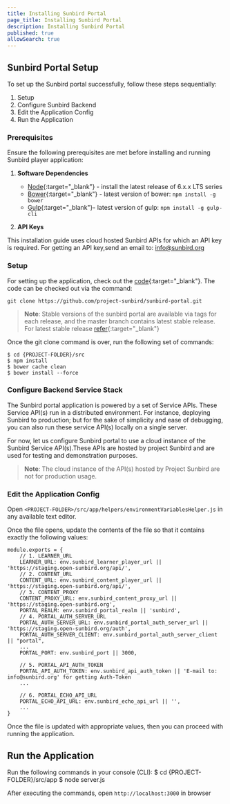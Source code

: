 ```yaml
---
title: Installing Sunbird Portal
page_title: Installing Sunbird Portal
description: Installing Sunbird Portal
published: true
allowSearch: true
---
```


## Sunbird Portal Setup

To set up the Sunbird portal successfully, follow these steps sequentially:
 
1. Setup 
2. Configure Sunbird Backend
3. Edit the Application Config
4. Run the Application

### Prerequisites

Ensure the following prerequisites are met before installing and running Sunbird player application:

1. **Software Dependencies**
	* [Node](https://nodejs.org/en/download/){:target="_blank"} - install the latest release of 6.x.x LTS series
	* [Bower](https://bower.io/#install-bower){:target="_blank"} - latest version of bower: `npm install -g bower`
	* [Gulp](https://github.com/gulpjs/gulp/blob/master/docs/getting-started.md){:target="_blank"}- 
	  latest version of gulp: `npm install -g gulp-cli`

2. **API Keys** 

This installation guide uses cloud hosted Sunbird APIs for which an API key is required. For getting an API key,send an email to: info@sunbird.org

### Setup 
For setting up the application, check out the [code](https://github.com/project-sunbird/sunbird-portal.git){:target="_blank"}. The code can be checked out via the command:
    
    git clone https://github.com/project-sunbird/sunbird-portal.git

> **Note**: Stable versions of the sunbird portal are available via tags for each release, and the master branch contains latest stable release. For latest stable release [refer](https://github.com/project-sunbird/sunbird-portal/){:target="_blank"}

Once the git clone command is over, run the following set of commands:
   
    $ cd {PROJECT-FOLDER}/src
    $ npm install
    $ bower cache clean
    $ bower install --force

### Configure Backend Service Stack

The Sunbird portal application is powered by a set of Service APIs. These Service API(s) run in a distributed environment. For instance, deploying Sunbird to production; but for the sake of simplicity and ease of debugging, you can also run these service API(s) locally on a single server.

For now, let us configure Sunbird portal to use a cloud instance of the Sunbird Service API(s).These APIs are hosted by project Sunbird and are used for testing and demonstration purposes. 

> **Note**: The cloud instance of the API(s) hosted by Project Sunbird are not for production usage.

### Edit the Application Config

Open `<PROJECT-FOLDER>/src/app/helpers/environmentVariablesHelper.js` in any available text editor. 

Once the file opens, update the contents of the file so that it contains exactly the following values:

    module.exports = {
        // 1. LEARNER_URL   
        LEARNER_URL: env.sunbird_learner_player_url || 'https://staging.open-sunbird.org/api/',                    
        // 2. CONTENT_URL
        CONTENT_URL: env.sunbird_content_player_url || 'https://staging.open-sunbird.org/api/',                   
        // 3. CONTENT_PROXY  
        CONTENT_PROXY_URL: env.sunbird_content_proxy_url || 'https://staging.open-sunbird.org',                    
        PORTAL_REALM: env.sunbird_portal_realm || 'sunbird',
        // 4. PORTAL_AUTH_SERVER_URL
        PORTAL_AUTH_SERVER_URL: env.sunbird_portal_auth_server_url || 'https://staging.open-sunbird.org/auth',     
        PORTAL_AUTH_SERVER_CLIENT: env.sunbird_portal_auth_server_client || "portal",
        ...
        PORTAL_PORT: env.sunbird_port || 3000,
         	
        // 5. PORTAL_API_AUTH_TOKEN     
        PORTAL_API_AUTH_TOKEN: env.sunbird_api_auth_token || 'E-mail to: info@sunbird.org' for getting Auth-Token 
        ...
        
        // 6. PORTAL_ECHO_API_URL
        PORTAL_ECHO_API_URL: env.sunbird_echo_api_url || '',                                                       
        ...
    }

Once the file is updated with appropriate values, then you can proceed with running the application.           
 
## Run the Application

Run the following commands in your console (CLI):
    $ cd {PROJECT-FOLDER}/src/app
    $ node server.js

After executing the commands, open `http://localhost:3000` in browser
